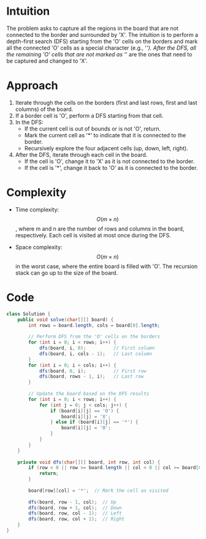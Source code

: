 # Intuition
The problem asks to capture all the regions in the board that are not connected to the border and surrounded by 'X'. The intuition is to perform a depth-first search (DFS) starting from the 'O' cells on the borders and mark all the connected 'O' cells as a special character (e.g., '*'). After the DFS, all the remaining 'O' cells that are not marked as '*' are the ones that need to be captured and changed to 'X'.

# Approach
1. Iterate through the cells on the borders (first and last rows, first and last columns) of the board.
2. If a border cell is 'O', perform a DFS starting from that cell.
3. In the DFS:
   - If the current cell is out of bounds or is not 'O', return.
   - Mark the current cell as '*' to indicate that it is connected to the border.
   - Recursively explore the four adjacent cells (up, down, left, right).
4. After the DFS, iterate through each cell in the board.
   - If the cell is 'O', change it to 'X' as it is not connected to the border.
   - If the cell is '*', change it back to 'O' as it is connected to the border.

# Complexity
- Time complexity:
$$O(m \times n)$$, where m and n are the number of rows and columns in the board, respectively. Each cell is visited at most once during the DFS.

- Space complexity:
$$O(m \times n)$$ in the worst case, where the entire board is filled with 'O'. The recursion stack can go up to the size of the board.

# Code
```java
class Solution {
    public void solve(char[][] board) {
        int rows = board.length, cols = board[0].length;
        
        // Perform DFS from the 'O' cells on the borders
        for (int i = 0; i < rows; i++) {
            dfs(board, i, 0);          // First column
            dfs(board, i, cols - 1);   // Last column
        }
        for (int i = 0; i < cols; i++) {
            dfs(board, 0, i);          // First row
            dfs(board, rows - 1, i);   // Last row
        }
        
        // Update the board based on the DFS results
        for (int i = 0; i < rows; i++) {
            for (int j = 0; j < cols; j++) {
                if (board[i][j] == 'O') {
                    board[i][j] = 'X';
                } else if (board[i][j] == '*') {
                    board[i][j] = 'O';
                }
            }
        }
    }
    
    private void dfs(char[][] board, int row, int col) {
        if (row < 0 || row >= board.length || col < 0 || col >= board[0].length || board[row][col] != 'O') {
            return;
        }
        
        board[row][col] = '*';  // Mark the cell as visited
        
        dfs(board, row - 1, col);  // Up
        dfs(board, row + 1, col);  // Down
        dfs(board, row, col - 1);  // Left
        dfs(board, row, col + 1);  // Right
    }
}
```